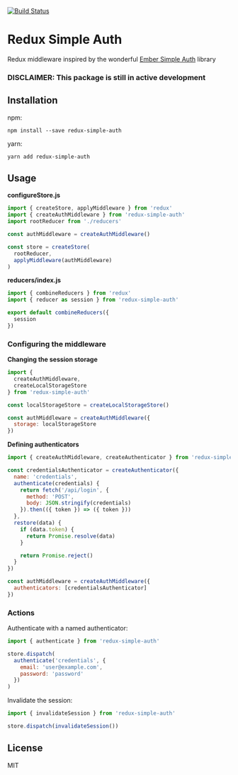 [![Build Status](https://travis-ci.org/jerelmiller/redux-simple-auth.svg?branch=master)](https://travis-ci.org/jerelmiller/redux-simple-auth)

# Redux Simple Auth

Redux middleware inspired by the wonderful [Ember Simple
Auth](http://ember-simple-auth.com/) library

### DISCLAIMER: This package is still in active development

## Installation

npm:
```
npm install --save redux-simple-auth
```

yarn:
```
yarn add redux-simple-auth
```

## Usage

**configureStore.js**
```javascript
import { createStore, applyMiddleware } from 'redux'
import { createAuthMiddleware } from 'redux-simple-auth'
import rootReducer from './reducers'

const authMiddleware = createAuthMiddleware()

const store = createStore(
  rootReducer,
  applyMiddleware(authMiddleware)
)
```

**reducers/index.js**
```javascript
import { combineReducers } from 'redux'
import { reducer as session } from 'redux-simple-auth'

export default combineReducers({
  session
})
```

### Configuring the middleware

**Changing the session storage**
```javascript
import {
  createAuthMiddleware,
  createLocalStorageStore
} from 'redux-simple-auth'

const localStorageStore = createLocalStorageStore()

const authMiddleware = createAuthMiddleware({
  storage: localStorageStore
})
```

**Defining authenticators**
```javascript
import { createAuthMiddleware, createAuthenticator } from 'redux-simple-auth'

const credentialsAuthenticator = createAuthenticator({
  name: 'credentials',
  authenticate(credentials) {
    return fetch('/api/login', {
      method: 'POST',
      body: JSON.stringify(credentials)
    }).then(({ token }) => ({ token }))
  },
  restore(data) {
    if (data.token) {
      return Promise.resolve(data)
    }

    return Promise.reject()
  }
})

const authMiddleware = createAuthMiddleware({
  authenticators: [credentialsAuthenticator]
})
```

### Actions

Authenticate with a named authenticator:
```javascript
import { authenticate } from 'redux-simple-auth'

store.dispatch(
  authenticate('credentials', {
    email: 'user@example.com',
    password: 'password'
  })
)
```

Invalidate the session:
```javascript
import { invalidateSession } from 'redux-simple-auth'

store.dispatch(invalidateSession())
```

## License

MIT
